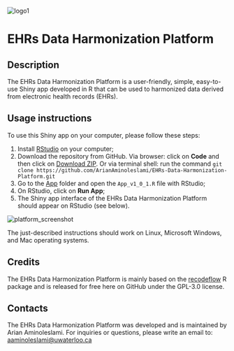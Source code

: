 
![logo1](https://github.com/ArianAminoleslami/EHRs-Data-Harmonization-Platform/assets/137816738/afc4e81d-1bc7-4812-80e7-d2ff8b98da73)

# EHRs Data Harmonization Platform
## Description
The EHRs Data Harmonization Platform is a user-friendly, simple, easy-to-use Shiny app developed in R that can be used to harmonized data derived from electronic health records (EHRs).  

## Usage instructions
To use this Shiny app on your computer, please follow these steps:
1. Install [RStudio](https://www.rstudio.com/categories/rstudio-ide/) on your computer;
2. Download the repository from GitHub. Via browser: click on **Code** and then click on [Download ZIP](https://github.com/ArianAminoleslami/EHRs-Data-Harmonization-Platform/archive/refs/heads/main.zip). Or via terminal shell: run the command `git clone https://github.com/ArianAminoleslami/EHRs-Data-Harmonization-Platform.git`  
3. Go to the [App](https://github.com/ArianAminoleslami/EHRs-Data-Harmonization-Platform/tree/main/App) folder and open the `App_v1_0_1.R` file with RStudio;
4. On RStudio, click on **Run App**;
5. The Shiny app interface of the EHRs Data Harmonization Platform
should appear on RStudio (see below).

![platform_screenshot](https://github.com/ArianAminoleslami/EHRs-Data-Harmonization-Platform/assets/137816738/9c06a244-731d-47dc-ac64-70bdd168d57e)

The just-described instructions should work on Linux, Microsoft Windows, and Mac operating systems.

## Credits
The EHRs Data Harmonization Platform is mainly based on the [recodeflow](https://big-life-lab.github.io/recodeflow/) R package and is released for free here on GitHub under the GPL-3.0 license.

## Contacts
The EHRs Data Harmonization Platform was developed and is maintained by Arian Aminoleslami. For inquiries or questions, please write an email to: aaminoleslami@uwaterloo.ca
